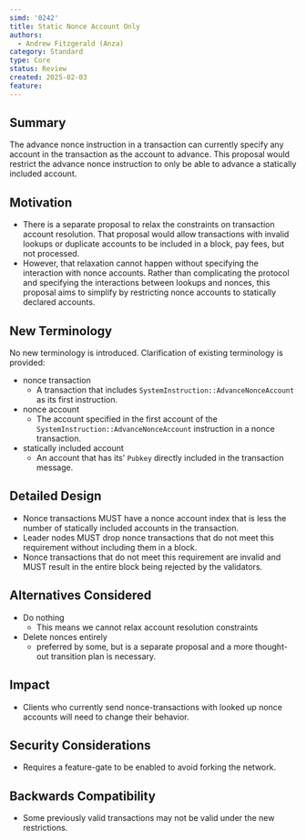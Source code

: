 ```yaml
---
simd: '0242'
title: Static Nonce Account Only
authors:
  - Andrew Fitzgerald (Anza)
category: Standard
type: Core
status: Review
created: 2025-02-03
feature:
---
```


## Summary

The advance nonce instruction in a transaction can currently specify any
account in the transaction as the account to advance.
This proposal would restrict the advance nonce instruction to only be able to
advance a statically included account.

## Motivation

- There is a separate proposal to relax the constraints on transaction account
  resolution. That proposal would allow transactions with invalid lookups or
  duplicate accounts to be included in a block, pay fees, but not processed.
- However, that relaxation cannot happen without specifying the interaction
  with nonce accounts. Rather than complicating the protocol and specifying the
  interactions between lookups and nonces, this proposal aims to simplify by
  restricting nonce accounts to statically declared accounts.

## New Terminology

No new terminology is introduced.
Clarification of existing terminology is provided:

- nonce transaction
  - A transaction that includes `SystemInstruction::AdvanceNonceAccount` as its
    first instruction.
- nonce account
  - The account specified in the first account of the
    `SystemInstruction::AdvanceNonceAccount` instruction in a nonce
    transaction.
- statically included account
  - An account that has its' `Pubkey` directly included in the transaction
    message.

## Detailed Design

- Nonce transactions MUST have a nonce account index that is less the number of
  statically included accounts in the transaction.
- Leader nodes MUST drop nonce transactions that do not meet this requirement
  without including them in a block.
- Nonce transactions that do not meet this requirement are invalid and MUST
  result in the entire block being rejected by the validators.

## Alternatives Considered

- Do nothing
  - This means we cannot relax account resolution constraints
- Delete nonces entirely
  - preferred by some, but is a separate proposal and a more thought-out
    transition plan is necessary.

## Impact

- Clients who currently send nonce-transactions with looked up nonce accounts
  will need to change their behavior.

## Security Considerations

- Requires a feature-gate to be enabled to avoid forking the network.

## Backwards Compatibility

- Some previously valid transactions may not be valid under the new
  restrictions.
